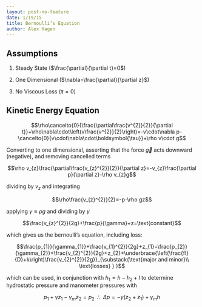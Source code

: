 ```yaml
---
layout: post-no-feature
date: 1/19/15
title: Bernoulli’s Equation
author: Alex Hagen
---
```



Assumptions
-----------

1.  Steady State ($\frac{\partial}{\partial t}=0$)

2.  One Dimensional ($\nabla=\frac{\partial}{\partial z}$)

3.  No Viscous Loss ($\boldsymbol{\tau}=0$)

Kinetic Energy Equation
-----------------------

$$\rho\cancelto{0}{\frac{\partial\frac{v^{2}}{2}}{\partial t}}+\rho\nabla\cdot\left(v\frac{v^{2}}{2}\right)=-v\cdot\nabla p-\cancelto{0}{v\cdot\nabla\cdot\boldsymbol{\tau}}+\rho v\cdot g$$

Converting to one dimensional, asserting that the force $\vec{g}$ acts
downward (negative), and removing cancelled terms

$$\rho v_{z}\frac{\partial\frac{v_{z}^{2}}{2}}{\partial z}=-v_{z}\frac{\partial p}{\partial z}-\rho v_{z}g$$

dividing by $v_{z}$ and integrating

$$\rho\frac{v_{z}^{2}}{2}=-p-\rho gz$$

applying $\gamma\equiv\rho g$ and dividing by $\gamma$

$$\frac{v_{z}^{2}}{2g}+\frac{p}{\gamma}+z=\text{constant}$$

which gives us the bernoulli’s equation, including loss:

$$\frac{p_{1}}{\gamma_{1}}+\frac{v_{1}^{2}}{2g}+z_{1}=\frac{p_{2}}{\gamma_{2}}+\frac{v_{2}^{2}}{2g}+z_{2}+\underbrace{\left(\frac{fl}{D}+k\right)\frac{v_{2}^{2}}{2g}}_{\substack{\text{major and minor}\\
\text{losses}
}
}$$

which can be used, in conjunction with $h_{1}=h-h_{2}+l$ to determine
hydrostatic pressure and manometer pressures with

$$p_{1}+\gamma z_{1}-\gamma_{m}z_{2}=p_{2}\;\;\therefore\;\;\Delta p=-\gamma\left(z_{2}+z_{1}\right)+\gamma_{m}h$$
